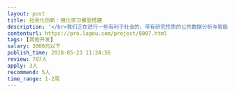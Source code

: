```yaml
---                
layout: post       
title: 社会化创新：强化学习模型搭建           
description: '</br>我们正在进行一些有利于社会的，带有研究性质的公共数据分析与智能应用设计工作。</br>我们认为这些工作能够产生积极正面的影响。在接下来较长的时间里，我们会围绕这项工作，不断进行各方面探索。</br>我们希望能够通过互联网，借助更多有才能的参与者的力量，探索新的合作方式，把这些工作分解成不同的任务，持续地推进下去，提高演化的效率。</br>欢迎有水平的个人开发者和思维创意者加入。</br>详情请见文档：https://github.com/social-innovation/tasks/issues/33</br></br>项目要求</br></br>证明自己有能力胜任此项工作，有强化学习经验</br>通过沟通与思考明确需求</br>明确需求后，在承诺的时间完成提交</br>熟悉 github, github 账号时间大于半年（在报名中给出 github 账号）</br>'     
contenturl: https://pro.lagou.com/project/8007.html      
tags: [其他开发]            
salary: 3000元以下          
publish_time: 2018-05-23 11:24:56         
review: 707人                   
apply: 3人                   
recommend: 5人                   
time_range: 1-2周              
---                 
```

